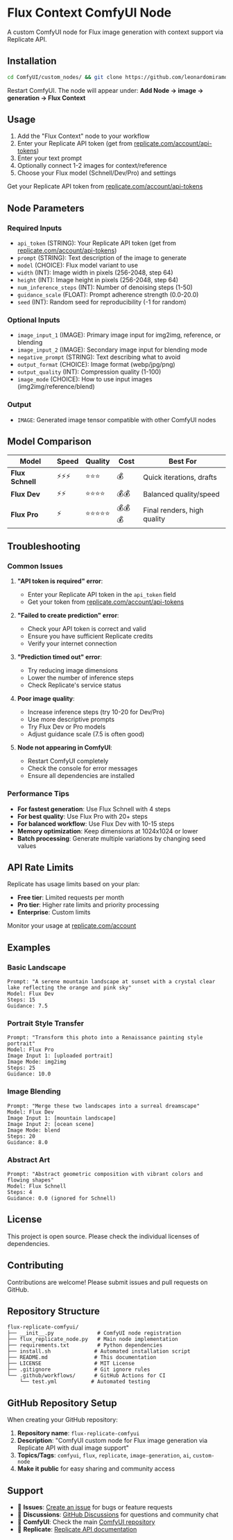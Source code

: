 # Flux Context ComfyUI Node

A custom ComfyUI node for Flux image generation with context support via Replicate API.

## Installation

```bash
cd ComfyUI/custom_nodes/ && git clone https://github.com/leonardomiramondi/flux-context-comfyui.git && cd flux-context-comfyui && pip install -r requirements.txt
```

Restart ComfyUI. The node will appear under: **Add Node → image → generation → Flux Context**

## Usage

1. Add the "Flux Context" node to your workflow
2. Enter your Replicate API token (get from [replicate.com/account/api-tokens](https://replicate.com/account/api-tokens))
3. Enter your text prompt
4. Optionally connect 1-2 images for context/reference
5. Choose your Flux model (Schnell/Dev/Pro) and settings

Get your Replicate API token from [replicate.com/account/api-tokens](https://replicate.com/account/api-tokens)

## Node Parameters

### Required Inputs
- `api_token` (STRING): Your Replicate API token (get from [replicate.com/account/api-tokens](https://replicate.com/account/api-tokens))
- `prompt` (STRING): Text description of the image to generate
- `model` (CHOICE): Flux model variant to use
- `width` (INT): Image width in pixels (256-2048, step 64)
- `height` (INT): Image height in pixels (256-2048, step 64)
- `num_inference_steps` (INT): Number of denoising steps (1-50)
- `guidance_scale` (FLOAT): Prompt adherence strength (0.0-20.0)
- `seed` (INT): Random seed for reproducibility (-1 for random)

### Optional Inputs
- `image_input_1` (IMAGE): Primary image input for img2img, reference, or blending
- `image_input_2` (IMAGE): Secondary image input for blending mode
- `negative_prompt` (STRING): Text describing what to avoid
- `output_format` (CHOICE): Image format (webp/jpg/png)
- `output_quality` (INT): Compression quality (1-100)
- `image_mode` (CHOICE): How to use input images (img2img/reference/blend)

### Output
- `IMAGE`: Generated image tensor compatible with other ComfyUI nodes

## Model Comparison

| Model | Speed | Quality | Cost | Best For |
|-------|-------|---------|------|----------|
| **Flux Schnell** | ⚡⚡⚡ | ⭐⭐⭐ | 💰 | Quick iterations, drafts |
| **Flux Dev** | ⚡⚡ | ⭐⭐⭐⭐ | 💰💰 | Balanced quality/speed |
| **Flux Pro** | ⚡ | ⭐⭐⭐⭐⭐ | 💰💰💰 | Final renders, high quality |

## Troubleshooting

### Common Issues

1. **"API token is required" error**:
   - Enter your Replicate API token in the `api_token` field
   - Get your token from [replicate.com/account/api-tokens](https://replicate.com/account/api-tokens)

2. **"Failed to create prediction" error**:
   - Check your API token is correct and valid
   - Ensure you have sufficient Replicate credits
   - Verify your internet connection

3. **"Prediction timed out" error**:
   - Try reducing image dimensions
   - Lower the number of inference steps
   - Check Replicate's service status

4. **Poor image quality**:
   - Increase inference steps (try 10-20 for Dev/Pro)
   - Use more descriptive prompts
   - Try Flux Dev or Pro models
   - Adjust guidance scale (7.5 is often good)

5. **Node not appearing in ComfyUI**:
   - Restart ComfyUI completely
   - Check the console for error messages
   - Ensure all dependencies are installed

### Performance Tips

- **For fastest generation**: Use Flux Schnell with 4 steps
- **For best quality**: Use Flux Pro with 20+ steps
- **For balanced workflow**: Use Flux Dev with 10-15 steps
- **Memory optimization**: Keep dimensions at 1024x1024 or lower
- **Batch processing**: Generate multiple variations by changing seed values

## API Rate Limits

Replicate has usage limits based on your plan:
- **Free tier**: Limited requests per month
- **Pro tier**: Higher rate limits and priority processing
- **Enterprise**: Custom limits

Monitor your usage at [replicate.com/account](https://replicate.com/account)

## Examples

### Basic Landscape
```
Prompt: "A serene mountain landscape at sunset with a crystal clear lake reflecting the orange and pink sky"
Model: Flux Dev
Steps: 15
Guidance: 7.5
```

### Portrait Style Transfer
```
Prompt: "Transform this photo into a Renaissance painting style portrait"
Model: Flux Pro
Image Input 1: [uploaded portrait]
Image Mode: img2img
Steps: 25
Guidance: 10.0
```

### Image Blending
```
Prompt: "Merge these two landscapes into a surreal dreamscape"
Model: Flux Dev
Image Input 1: [mountain landscape]
Image Input 2: [ocean scene]
Image Mode: blend
Steps: 20
Guidance: 8.0
```

### Abstract Art
```
Prompt: "Abstract geometric composition with vibrant colors and flowing shapes"
Model: Flux Schnell
Steps: 4
Guidance: 0.0 (ignored for Schnell)
```

## License

This project is open source. Please check the individual licenses of dependencies.

## Contributing

Contributions are welcome! Please submit issues and pull requests on GitHub.

## Repository Structure

```
flux-replicate-comfyui/
├── __init__.py              # ComfyUI node registration
├── flux_replicate_node.py   # Main node implementation
├── requirements.txt         # Python dependencies
├── install.sh              # Automated installation script
├── README.md               # This documentation
├── LICENSE                 # MIT License
├── .gitignore              # Git ignore rules
└── .github/workflows/      # GitHub Actions for CI
    └── test.yml           # Automated testing
```

## GitHub Repository Setup

When creating your GitHub repository:

1. **Repository name**: `flux-replicate-comfyui`
2. **Description**: "ComfyUI custom node for Flux image generation via Replicate API with dual image support"
3. **Topics/Tags**: `comfyui`, `flux`, `replicate`, `image-generation`, `ai`, `custom-node`
4. **Make it public** for easy sharing and community access

## Support

- 🐛 **Issues**: [Create an issue](https://github.com/YOUR_USERNAME/flux-replicate-comfyui/issues) for bugs or feature requests
- 💬 **Discussions**: [GitHub Discussions](https://github.com/YOUR_USERNAME/flux-replicate-comfyui/discussions) for questions and community chat
- 📖 **ComfyUI**: Check the main [ComfyUI repository](https://github.com/comfyanonymous/ComfyUI)
- 🔗 **Replicate**: [Replicate API documentation](https://replicate.com/docs) 